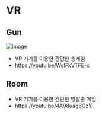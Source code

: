 # VR

## Gun
![image](https://github.com/ub0329/VR/assets/112606772/75506174-a95e-438c-aa3c-5beb011fc109)

- VR 기기를 이용한 간단한 총게임
- https://youtu.be/WcIFkVTFE-c
## Room
- VR 기기를 이용한 간단한 방탈출 게임
- https://youtu.be/4A98uag6CzY
